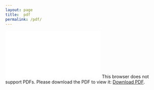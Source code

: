 ```yaml
---
layout: page
title:  pdf
permalink: /pdf/
---
```



<object data="{{ site.url }}/assets/nba.pdf" type="application/pdf" width="700px" height="700px">
    <embed src="{{ site.url }}/assets/nba.pdf">
        This browser does not support PDFs. Please download the PDF to view it: <a href="{{ site.url }}/assets/nba.pdf">Download PDF</a>.</p>
    </embed>
</object>